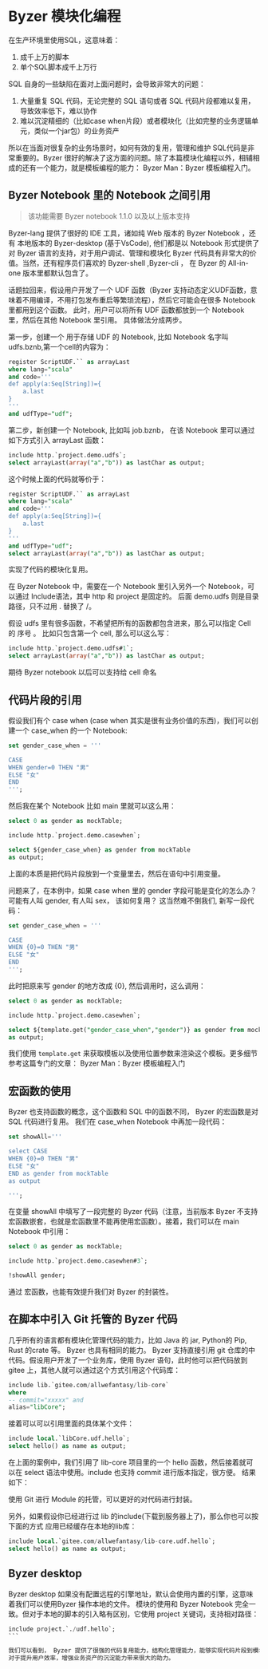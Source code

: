 # Byzer 模块化编程

在生产环境里使用SQL，这意味着：

1. 成千上万的脚本
2. 单个SQL脚本成千上万行

SQL 自身的一些缺陷在面对上面问题时，会导致非常大的问题：

1. 大量重复 SQL 代码，无论完整的 SQL 语句或者 SQL 代码片段都难以复用，导致效率低下，难以协作
2. 难以沉淀精细的（比如case when片段）或者模块化（比如完整的业务逻辑单元，类似一个jar包）的业务资产

所以在当面对很复杂的业务场景时，如何有效的复用，管理和维护 SQL代码是非常重要的。Byzer 很好的解决了这方面的问题。除了本篇模块化编程以外，相辅相成的还有一个能力，就是模板编程的能力： Byzer Man：Byzer 模板编程入门。

## Byzer Notebook 里的 Notebook 之间引用

> 该功能需要 Byzer notebook 1.1.0 以及以上版本支持  

Byzer-lang 提供了很好的 IDE 工具，诸如纯 Web 版本的 Byzer Notebook  ，还有 本地版本的 Byzer-desktop (基于VsCode), 他们都是以 Notebook 形式提供了对 Byzer 语言的支持，对于用户调试、管理和模块化 Byzer 代码具有非常大的价值。当然，还有程序员们喜欢的 Byzer-shell ,Byzer-cli ， 在 Byzer 的 All-in-one 版本里都默认包含了。

话题拉回来，假设用户开发了一个 UDF 函数（Byzer 支持动态定义UDF函数，意味着不用编译，不用打包发布重启等繁琐流程），然后它可能会在很多 Notebook 里都用到这个函数。
此时，用户可以将所有 UDF 函数都放到一个 Notebook 里，然后在其他 Notebook 里引用。 具体做法分成两步。

第一步，创建一个 用于存储 UDF 的 Notebook, 比如 Notebook 名字叫 udfs.bznb,第一个cell的内容为：

```sql
register ScriptUDF.`` as arrayLast
where lang="scala"
and code='''
def apply(a:Seq[String])={
    a.last
}
'''
and udfType="udf";
```

第二步，新创建一个 Notebook, 比如叫 job.bznb， 在该 Notebook 里可以通过如下方式引入 arrayLast 函数：

```sql
include http.`project.demo.udfs`;
select arrayLast(array("a","b")) as lastChar as output;
```

这个时候上面的代码就等价于：

```sql
register ScriptUDF.`` as arrayLast
where lang="scala"
and code='''
def apply(a:Seq[String])={
    a.last
}
'''
and udfType="udf";
select arrayLast(array("a","b")) as lastChar as output;

```

实现了代码的模块化复用。

在 Byzer Notebook 中，需要在一个 Notebook 里引入另外一个 Notebook，可以通过 Include语法，其中 http 和 project 是固定的。 后面  demo.udfs 则是目录路径，只不过用 . 替换了 /。

假设 udfs 里有很多函数，不希望把所有的函数都包含进来，那么可以指定 Cell 的 序号 。 比如只包含第一个 cell, 那么可以这么写：

```sql
include http.`project.demo.udfs#1`;
select arrayLast(array("a","b")) as lastChar as output;
```

期待 Byzer notebook 以后可以支持给 cell 命名  

## 代码片段的引用

假设我们有个 case when (case when 其实是很有业务价值的东西)，我们可以创建一个 case_when 的一个 Notebook:

```sql
set gender_case_when = '''

CASE 
WHEN gender=0 THEN "男"
ELSE "女"
END
''';
```

然后我在某个 Notebook  比如 main 里就可以这么用：


```sql
select 0 as gender as mockTable;

include http.`project.demo.casewhen`;

select ${gender_case_when} as gender from mockTable
as output;

```

上面的本质是把代码片段放到一个变量里去，然后在语句中引用变量。

问题来了，在本例中，如果 case when 里的 gender 字段可能是变化的怎么办？ 可能有人叫 gender, 有人叫 sex， 该如何复用？ 这当然难不倒我们, 新写一段代码：

```sql
set gender_case_when = '''

CASE 
WHEN {0}=0 THEN "男"
ELSE "女"
END
''';

```

此时把原来写 gender 的地方改成 {0}, 然后调用时，这么调用：


```sql
select 0 as gender as mockTable;

include http.`project.demo.casewhen`;

select ${template.get("gender_case_when","gender")} as gender from mockTable
as output;

```


我们使用 `template.get` 来获取模板以及使用位置参数来渲染这个模板。更多细节参考这篇专门的文章： Byzer Man：Byzer 模板编程入门

## 宏函数的使用

Byzer 也支持函数的概念，这个函数和 SQL 中的函数不同， Byzer 的宏函数是对 SQL 代码进行复用。
我们在 case_when Notebook 中再加一段代码：

```sql
set showAll='''

select CASE 
WHEN {0}=0 THEN "男"
ELSE "女"
END as gender from mockTable 
as output

''';
```


在变量 showAll 中填写了一段完整的 Byzer 代码（注意，当前版本 Byzer 不支持 宏函数嵌套，也就是宏函数里不能再使用宏函数）。接着，我们可以在 main Notebook 中引用：


```sql
select 0 as gender as mockTable;

include http.`project.demo.casewhen#3`;

!showAll gender;
```


通过 宏函数，也能有效提升我们对 Byzer 的封装性。

## 在脚本中引入 Git 托管的 Byzer 代码

几乎所有的语言都有模块化管理代码的能力，比如 Java 的 jar, Python的 Pip, Rust 的crate 等。 Byzer 也具有相同的能力。 Byzer 支持直接引用 git 仓库的中代码。假设用户开发了一个业务库，使用 Byzer 语句，此时他可以把代码放到 gitee 上，其他人就可以通过这个方式引用这个代码库：

```sql
include lib.`gitee.com/allwefantasy/lib-core`
where 
-- commit="xxxxx" and
alias="libCore";
```

接着可以可以引用里面的具体某个文件：

```sql
include local.`libCore.udf.hello`;
select hello() as name as output;
```

在上面的案例中，我们引用了 lib-core 项目里的一个 hello 函数，然后接着就可以在 select 语法中使用。include 也支持 commit 进行版本指定，很方便。
结果如下：

使用 Git 进行 Module 的托管，可以更好的对代码进行封装。

另外，如果假设你已经进行过 lib 的include(下载到服务器上了)，那么你也可以按下面的方式
应用已经缓存在本地的lib库：

```sql
include local.`gitee.com/allwefantasy/lib-core.udf.hello`;
select hello() as name as output;
```



## Byzer desktop

Byzer desktop 如果没有配置远程的引擎地址，默认会使用内置的引擎，这意味着我们可以使用Byzer 操作本地的文件。
模块的使用和 Byzer Notebook 完全一致。但对于本地的脚本的引入略有区别，它使用 project 关键词，支持相对路径：

```sql
include project.`./udf.hello`;
```​

我们可以看到， Byzer 提供了很强的代码复用能力，结构化管理能力，能够实现代码片段到模块级别的管理能力。
对于提升用户效率，增强业务资产的沉淀能力带来很大的助力。